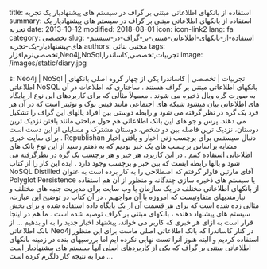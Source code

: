 title: استفاده از بانکهای اطلاعاتی مبتنی بر گراف در سیستم های پیشنهادیار  یک تجربه
summary: استفاده از بانکهای اطلاعاتی مبتنی بر گراف در سیستم های پیشنهادیار  یک تجربه
date: 2013-10-12
modified: 2018-08-01
icon:  icon-link2
lang: fa
category: تخصصی
slug: استفاده-از-بانکهای-اطلاعاتی-مبتنی-بر-گراف-در-سیستم-های-پیشنهادیار-یک-تجربه
authors: مجتبی بنائی
tags: تخصصی‌نرم‌افزار,Neo4j,NoSql,تجربیات,تخصصی,کاساندرا
image: /images/static/diary.jpg

s: Neo4j | NoSql | تجربیات | تخصصی | کاساندرا یکی از چهار گروه اصلی بانکهای اطلاعاتی NoSQL بانکهای اطلاعاتی مبتنی بر گراف هستند . ساختاری که اطلاعات در آن به صورت گره ویال ذخیره می شوند . معمولاً مثالی که برای کاربردهای این نوع از پایگاه های اطلاعاتی بیان میشود شبکه های اجتماعی مانند فیس بوک و توئیتر است که در آن هر فرد یک گره در نظر گرفته می شود و رابطه دوستی بین افراد یالهای این گراف را تشکیل می دهند. پرس و جو های این بانک اطلاعاتی هم حول مباحثی مانند یافتن نزدیک ترین دوستان، نزدیک ترین فاصله بین دو شخص، دوستان مشترک و مسایلی از این دست است .     برای سایت خبری Republishan دنبال سیستمی برای برچسب زنی اخبار و یافتن اخبار مشابه براساس برچسب های یک خبر بودیم که به ذهنم رسید از این نوع بانک های اطلاعاتی استفاده کنیم . در این کاربرد، هر خبر  و هر برچسب یک گره در نظرگرفته می شود و یالها رابطه ایست که بین خبر و برچسب وجود دارد .  ایده این کار را از کتاب NoSQL Distilled  آقای مارتین فاولر گرفتم که اصطلاحی را به کار برده است به عنوان Polyglot Persistence یا سیستم های ذخیره سازی چندگانه و منظور از آن هم استفاده از بانکهای اطلاعاتی مختلف در یک سازمان یا وب سایت برای مدیریت جنبه های مختلف و نیازمندیهای متفاوتیست که امروزه با آن مواجهیم . در آن کتاب در توضیح این عبارت، مثالی زده شده است که برای هر قسمت آن از یک پایگاه داده استفاده شده و برای بخش سیستم های پیشنهاد دهنده ، بانکهای مبتنی بر گراف توصیه شده است . ما هم در اینجا قرار است به ازای هر خبری که کاربر می خواند، پیشنهاد اخبار جدید را به او بدهیم ...       از بانک اطلاعاتی Neo4j در کنار کاساندرا که بانک اطلاعاتی اصلی ماست  برای این منظور استفاده کردیم و البته هنوز آنرا تست نهایی نکرده ایم اما بررسیهای بنده در زمینه بانکهای اطلاعاتی مبتنی بر گراف که یکی از کاربردهای اصلی آنها سیستم های پیشنهادیار است مرا به نتیجه کار دلگرم کرده است ...